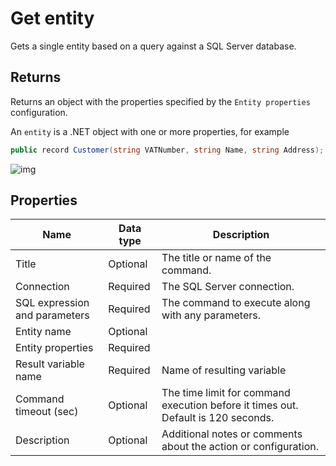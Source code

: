 # Get entity

Gets a single entity based on a query against a SQL Server database.

## Returns

Returns an object with the properties specified by the `Entity properties` configuration.

An `entity` is a .NET object with one or more properties, for example

```csharp
public record Customer(string VATNumber, string Name, string Address);
```

![img](https://profitbasedocs.blob.core.windows.net/flowimages/get-entity.png)

## Properties

| Name         | Data type       | Description                                       |
|--------------|-----------------|---------------------------------------------------|
| Title           |   Optional | The title or name of the command.      |
| Connection         | Required   | The SQL Server connection. |
| SQL expression and parameters   | Required      | The command to execute along with any parameters.   |
| Entity name | Optional  |   |
| Entity properties | Required  |   |
| Result variable name | Required  | Name of resulting variable  |
| Command timeout (sec) | Optional | The time limit for command execution before it times out. Default is 120 seconds.|
| Description   |  Optional  |  Additional notes or comments about the action or configuration. |
